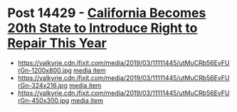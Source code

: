 # Post 14429 - [California Becomes 20th State to Introduce Right to Repair This Year](https://www.ifixit.com/News/14429/california-right-to-repair-in-2019)

- https://valkyrie.cdn.ifixit.com/media/2019/03/11111445/utMuCRb56EyFUrGn-1200x800.jpg [media item](media-29388.md)
- https://valkyrie.cdn.ifixit.com/media/2019/03/11111445/utMuCRb56EyFUrGn-324x216.jpg [media item](media-29388.md)
- https://valkyrie.cdn.ifixit.com/media/2019/03/11111445/utMuCRb56EyFUrGn-450x300.jpg [media item](media-29388.md)